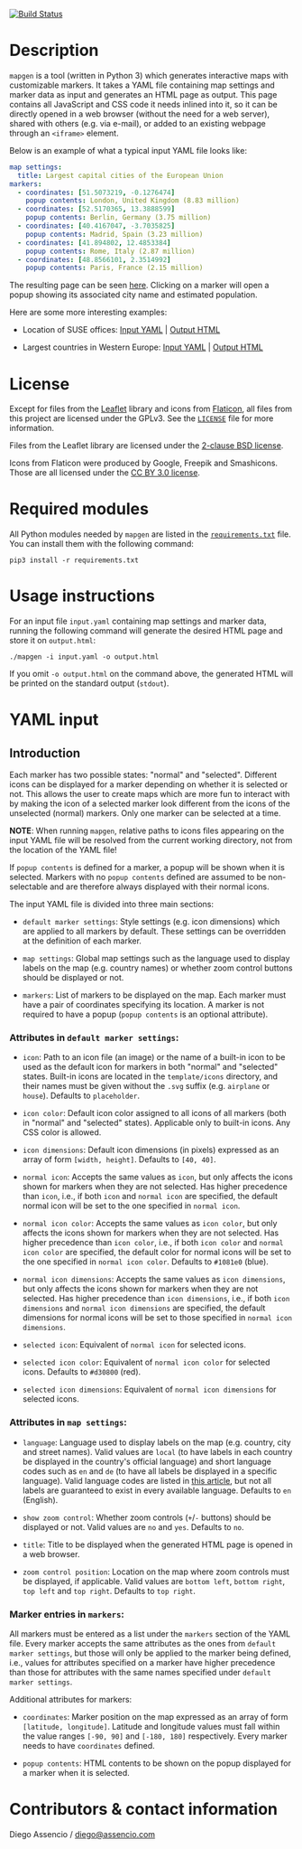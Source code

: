 [![Build Status](https://api.travis-ci.com/dassencio/mapgen.svg?branch=master)](https://travis-ci.com/dassencio/mapgen)

# Description

`mapgen` is a tool (written in Python 3) which generates interactive maps with
customizable markers. It takes a YAML file containing map settings and marker
data as input and generates an HTML page as output. This page contains all
JavaScript and CSS code it needs inlined into it, so it can be directly opened
in a web browser (without the need for a web server), shared with others (e.g.
via e-mail), or added to an existing webpage through an `<iframe>` element.

Below is an example of what a typical input YAML file looks like:

```yaml
map settings:
  title: Largest capital cities of the European Union
markers:
  - coordinates: [51.5073219, -0.1276474]
    popup contents: London, United Kingdom (8.83 million)
  - coordinates: [52.5170365, 13.3888599]
    popup contents: Berlin, Germany (3.75 million)
  - coordinates: [40.4167047, -3.7035825]
    popup contents: Madrid, Spain (3.23 million)
  - coordinates: [41.894802, 12.4853384]
    popup contents: Rome, Italy (2.87 million)
  - coordinates: [48.8566101, 2.3514992]
    popup contents: Paris, France (2.15 million)
```

The resulting page can be seen [here](https://htmlpreview.github.io/?https://github.com/dassencio/mapgen/blob/master/examples/largest-eu-capitals/output.html).
Clicking on a marker will open a popup showing its associated city name and
estimated population.

Here are some more interesting examples:

- Location of SUSE offices: [Input YAML](https://github.com/dassencio/mapgen/tree/master/examples/suse-offices/input.yaml) |
  [Output HTML](https://htmlpreview.github.io/?https://github.com/dassencio/mapgen/blob/master/examples/suse-offices/output.html)

- Largest countries in Western Europe: [Input YAML](https://github.com/dassencio/mapgen/tree/master/examples/largest-west-eu-countries/input.yaml) |
  [Output HTML](https://htmlpreview.github.io/?https://github.com/dassencio/mapgen/blob/master/examples/largest-west-eu-countries/output.html)

# License

Except for files from the [Leaflet](https://leafletjs.com/) library and icons
from [Flaticon](https://www.flaticon.com/), all files from this project are
licensed under the GPLv3. See the [`LICENSE`](https://github.com/dassencio/mapgen/tree/master/LICENSE)
file for more information.

Files from the Leaflet library are licensed under the
[2-clause BSD license](https://github.com/Leaflet/Leaflet/blob/master/LICENSE).

Icons from Flaticon were produced by Google, Freepik and Smashicons. Those are
all licensed under the [CC BY 3.0 license](https://creativecommons.org/licenses/by/3.0/).

# Required modules

All Python modules needed by `mapgen` are listed in the
[`requirements.txt`](https://github.com/dassencio/mapgen/tree/master/requirements.txt)
file. You can install them with the following command:

    pip3 install -r requirements.txt

# Usage instructions

For an input file `input.yaml` containing map settings and marker data,
running the following command will generate the desired HTML
page and store it on `output.html`:

    ./mapgen -i input.yaml -o output.html

If you omit `-o output.html` on the command above, the generated HTML will be
printed on the standard output (`stdout`).

# YAML input

## Introduction

Each marker has two possible states: "normal" and "selected". Different icons
can be displayed for a marker depending on whether it is selected or not. This
allows the user to create maps which are more fun to interact with by making
the icon of a selected marker look different from the icons of the
unselected (normal) markers. Only one marker can be selected at a time.

**NOTE**: When running `mapgen`, relative paths to icons files appearing on
the input YAML file will be resolved from the current working directory, not
from the location of the YAML file!

If `popup contents` is defined for a marker, a popup will be shown when it is
selected. Markers with no `popup contents` defined are assumed to be
non-selectable and are therefore always displayed with their normal icons.

The input YAML file is divided into three main sections:

- `default marker settings`: Style settings (e.g. icon dimensions) which are
  applied to all markers by default. These settings can be overridden at the
  definition of each marker.

- `map settings`: Global map settings such as the language used to display
  labels on the map (e.g. country names) or whether zoom control buttons
  should be displayed or not.

- `markers`: List of markers to be displayed on the map. Each marker must have
  a pair of coordinates specifying its location. A marker is not required
  to have a popup (`popup contents` is an optional attribute).

### Attributes in `default marker settings`:

- `icon`: Path to an icon file (an image) or the name of a built-in icon to be
  used as the default icon for markers in both "normal" and "selected" states.
  Built-in icons are located in the `template/icons` directory, and their names
  must be given without the `.svg` suffix (e.g. `airplane` or `house`). Defaults
  to `placeholder`.

- `icon color`: Default icon color assigned to all icons of all markers (both
  in "normal" and "selected" states). Applicable only to built-in icons. Any CSS
  color is allowed.

- `icon dimensions`: Default icon dimensions (in pixels) expressed as an array
  of form `[width, height]`. Defaults to `[40, 40]`.

- `normal icon`: Accepts the same values as `icon`, but only affects the icons
  shown for markers when they are not selected. Has higher precedence than
  `icon`, i.e., if both `icon` and `normal icon` are specified, the default
  normal icon will be set to the one specified in `normal icon`.

- `normal icon color`: Accepts the same values as `icon color`, but only affects
  the icons shown for markers when they are not selected. Has higher precedence
  than `icon color`, i.e., if both `icon color` and `normal icon color` are
  specified, the default color for normal icons will be set to the one specified
  in `normal icon color`. Defaults to `#1081e0` (blue).

- `normal icon dimensions`: Accepts the same values as `icon dimensions`, but
  only affects the icons shown for markers when they are not selected. Has
  higher precedence than `icon dimensions`, i.e., if both `icon dimensions` and
  `normal icon dimensions` are specified, the default dimensions for normal
  icons will be set to those specified in `normal icon dimensions`.

- `selected icon`: Equivalent of `normal icon` for selected icons.

- `selected icon color`: Equivalent of `normal icon color` for selected icons.
  Defaults to `#d30800` (red).

- `selected icon dimensions`: Equivalent of `normal icon dimensions` for
  selected icons.

### Attributes in `map settings`:

- `language`: Language used to display labels on the map (e.g. country, city
  and street names). Valid values are `local` (to have labels in each country
  be displayed in the country's official language) and short language
  codes such as `en` and `de` (to have all labels be displayed in a specific
  language). Valid language codes are listed in
  [this article](https://meta.wikimedia.org/wiki/List_of_Wikipedias#All_Wikipedias_ordered_by_number_of_articles),
  but not all labels are guaranteed to exist in every available language.
  Defaults to `en` (English).

- `show zoom control`: Whether zoom controls (`+`/`-` buttons) should be
  displayed or not. Valid values are `no` and `yes`. Defaults to `no`.

- `title`: Title to be displayed when the generated HTML page is opened in a
  web browser.

- `zoom control position`: Location on the map where zoom controls must be
  displayed, if applicable. Valid values are `bottom left`, `bottom right`,
  `top left` and `top right`. Defaults to `top right`.

### Marker entries in `markers`:

All markers must be entered as a list under the `markers` section of the YAML
file. Every marker accepts the same attributes as the ones from
`default marker settings`, but those will only be applied to the marker being
defined, i.e., values for attributes specified on a marker have higher
precedence than those for attributes with the same names specified under
`default marker settings`.

Additional attributes for markers:

- `coordinates`: Marker position on the map expressed as an array of form
  `[latitude, longitude]`. Latitude and longitude values must fall within the
  value ranges `[-90, 90]` and `[-180, 180]` respectively. Every marker
  needs to have `coordinates` defined.

- `popup contents`: HTML contents to be shown on the popup displayed for a
  marker when it is selected.

# Contributors & contact information

Diego Assencio / diego@assencio.com
